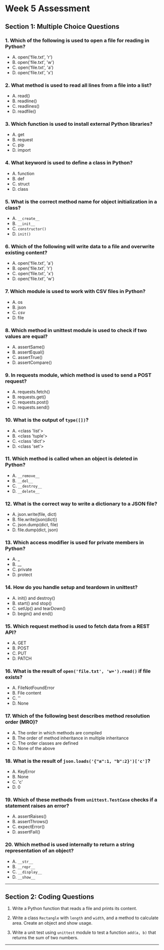 #  Week 5 Assessment

##  Section 1: Multiple Choice Questions

### 1. **Which of the following is used to open a file for reading in Python?**
- A. open('file.txt', 'r')
- B. open('file.txt', 'w')
- C. open('file.txt', 'a')
- D. open('file.txt', 'x')

### 2. **What method is used to read all lines from a file into a list?** 
- A. read()
- B. readline()
- C. readlines()
- D. readfile()

### 3. **Which function is used to install external Python libraries?** 
- A. get
- B. request
- C. pip
- D. import

### 4. **What keyword is used to define a class in Python?** 
- A. function
- B. def
- C. struct
- D. class

### 5. **What is the correct method name for object initialization in a class?** 
- A. `__create__`
- B. `__init__`
- C. `constructor()`
- D. `init()`

### 6. **Which of the following will write data to a file and overwrite existing content?** 
- A. open('file.txt', 'a')
- B. open('file.txt', 'r')
- C. open('file.txt', 'x')
- D. open('file.txt', 'w')

### 7. **Which module is used to work with CSV files in Python?** 
- A. os
- B. json
- C. csv
- D. file

### 8. **Which method in unittest module is used to check if two values are equal?** 
- A. assertSame()
- B. assertEqual()
- C. assertTrue()
- D. assertCompare()

### 9. **In requests module, which method is used to send a POST request?** 
- A. requests.fetch()
- B. requests.get()
- C. requests.post()
- D. requests.send()

### 10. **What is the output of `type([])`?** 
- A. <class 'list'>
- B. <class 'tuple'>
- C. <class 'dict'>
- D. <class 'set'>

### 11. **Which method is called when an object is deleted in Python?** 
- A. `__remove__`
- B. `__del__`
- C. `__destroy__`
- D. `__delete__`

### 12. **What is the correct way to write a dictionary to a JSON file?** 
- A. json.write(file, dict)
- B. file.write(json(dict))
- C. json.dump(dict, file)
- D. file.dump(dict, json)

### 13. **Which access modifier is used for private members in Python?** 
- A. _
- B. __
- C. private
- D. protect

### 14. **How do you handle setup and teardown in unittest?** 
- A. init() and destroy()
- B. start() and stop()
- C. setUp() and tearDown()
- D. begin() and end()

### 15. **Which request method is used to fetch data from a REST API?** 
- A. GET
- B. POST
- C. PUT
- D. PATCH

### 16. **What is the result of `open('file.txt', 'w+').read()` if file exists?**
- A. FileNotFoundError
- B. File content
- C. ''
- D. None

### 17. **Which of the following best describes method resolution order (MRO)?** 
- A. The order in which methods are compiled
- B. The order of method inheritance in multiple inheritance
- C. The order classes are defined
- D. None of the above

### 18. **What is the result of `json.loads('{"a":1, "b":2}')['c']`?** 
- A. KeyError
- B. None
- C. 'c'
- D. 0

### 19. **Which of these methods from `unittest.TestCase` checks if a statement raises an error?** 
- A. assertRaises()
- B. assertThrows()
- C. expectError()
- D. assertFail()

### 20. **Which method is used internally to return a string representation of an object?** 
- A. `__str__`
- B. `__repr__`
- C. `__display__`
- D. `__show__`

---

##  Section 2: Coding Questions

1.  Write a Python function that reads a file and prints its content.

2.  Write a class `Rectangle` with `length` and `width`, and a method to calculate area. Create an object and show usage.

3.  Write a unit test using `unittest` module to test a function `add(a, b)` that returns the sum of two numbers.

---